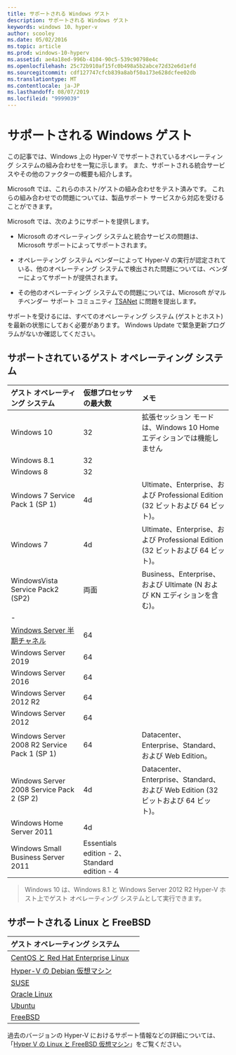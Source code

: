 ```yaml
---
title: サポートされる Windows ゲスト
description: サポートされる Windows ゲスト
keywords: windows 10、hyper-v
author: scooley
ms.date: 05/02/2016
ms.topic: article
ms.prod: windows-10-hyperv
ms.assetid: ae4a18ed-996b-4104-90c5-539c90798e4c
ms.openlocfilehash: 25c72b910af15fc0b498a5b2abce72d32e6d1efd
ms.sourcegitcommit: cdf127747cfcb839a8abf50a173e628dcfee02db
ms.translationtype: MT
ms.contentlocale: ja-JP
ms.lasthandoff: 08/07/2019
ms.locfileid: "9999039"
---
```

# <a name="supported-windows-guests"></a>サポートされる Windows ゲスト

この記事では、Windows 上の Hyper-V でサポートされているオペレーティング システムの組み合わせを一覧に示します。  また、サポートされる統合サービスやその他のファクターの概要も紹介します。

Microsoft では、これらのホスト/ゲストの組み合わせをテスト済みです。  これらの組み合わせでの問題については、製品サポート サービスから対応を受けることができます。

Microsoft では、次のようにサポートを提供します。

* Microsoft のオペレーティング システムと統合サービスの問題は、Microsoft サポートによってサポートされます。

* オペレーティング システム ベンダーによって Hyper-V の実行が認定されている、他のオペレーティング システムで検出された問題については、ベンダーによってサポートが提供されます。

* その他のオペレーティング システムでの問題については、Microsoft がマルチベンダー サポート コミュニティ [TSANet](http://www.tsanet.org/) に問題を提出します。

サポートを受けるには、すべてのオペレーティング システム (ゲストとホスト) を最新の状態にしておく必要があります。  Windows Update で緊急更新プログラムがないか確認してください。

## <a name="supported-guest-operating-systems"></a>サポートされているゲスト オペレーティング システム

| ゲスト オペレーティング システム |  仮想プロセッサの最大数 | メモ |
|:-----|:-----|:-----|
| Windows 10 | 32 |拡張セッション モードは、Windows 10 Home エディションでは機能しません |
| Windows 8.1 | 32 | |
| Windows 8 | 32 ||
| Windows 7 Service Pack 1 (SP 1) | 4d | Ultimate、Enterprise、および Professional Edition (32 ビットおよび 64 ビット)。 |
| Windows 7 | 4d | Ultimate、Enterprise、および Professional Edition (32 ビットおよび 64 ビット)。 |
| WindowsVista Service Pack2 (SP2) | 両面 | Business、Enterprise、および Ultimate (N および KN エディションを含む)。 |
| - | | |
| [Windows Server 半期チャネル](https://docs.microsoft.com/windows-server/get-started/semi-annual-channel-overview) | 64 | |
| Windows Server 2019 | 64 | |
| Windows Server 2016 | 64 | |
| Windows Server 2012 R2 | 64 | |
| Windows Server 2012 | 64 | |
| Windows Server 2008 R2 Service Pack 1 (SP 1) | 64 | Datacenter、Enterprise、Standard、および Web Edition。 |
| Windows Server 2008 Service Pack 2 (SP 2) | 4d | Datacenter、Enterprise、Standard、および Web Edition (32 ビットおよび 64 ビット)。 |
| Windows Home Server 2011 | 4d | |
| Windows Small Business Server 2011 | Essentials edition - 2、Standard edition - 4 | |

> Windows 10 は、Windows 8.1 と Windows Server 2012 R2 Hyper-V ホスト上でゲスト オペレーティング システムとして実行できます。

## <a name="supported-linux-and-free-bsd"></a>サポートされる Linux と FreeBSD

| ゲスト オペレーティング システム |  |
|:-----|:------|
| [CentOS と Red Hat Enterprise Linux](https://docs.microsoft.com/windows-server/virtualization/hyper-v/Supported-CentOS-and-Red-Hat-Enterprise-Linux-virtual-machines-on-Hyper-V) | |
| [Hyper-V の Debian 仮想マシン](https://docs.microsoft.com/windows-server/virtualization/hyper-v/Supported-Debian-virtual-machines-on-Hyper-V) | |
| [SUSE](https://docs.microsoft.com/windows-server/virtualization/hyper-v/Supported-SUSE-virtual-machines-on-Hyper-V) | |
| [Oracle Linux](https://docs.microsoft.com/windows-server/virtualization/hyper-v/Supported-Oracle-Linux-virtual-machines-on-Hyper-V)  | |
| [Ubuntu](https://docs.microsoft.com/windows-server/virtualization/hyper-v/Supported-Ubuntu-virtual-machines-on-Hyper-V) | |
| [FreeBSD](https://docs.microsoft.com/windows-server/virtualization/hyper-v/Supported-FreeBSD-virtual-machines-on-Hyper-V) | |

過去のバージョンの Hyper-V におけるサポート情報などの詳細については、「[Hyper V の Linux と FreeBSD 仮想マシン](https://docs.microsoft.com/windows-server/virtualization/hyper-v/Supported-Linux-and-FreeBSD-virtual-machines-for-Hyper-V-on-Windows)」をご覧ください。
